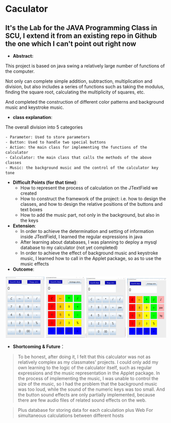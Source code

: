 # Caculator

## It's the Lab for the JAVA Programming Class in SCU, I extend it from an existing repo in Github the one which I can't point out right now

- **Abstract:**

This project is based on java swing a relatively large number of functions of the computer.

Not only can complete simple addition, subtraction, multiplication and division, but also includes a series of functions such as taking the modulus, finding the square root, calculating the multiplicity of squares, etc.

And completed the construction of different color patterns and background music and keystroke music.

- **class explanation**:

The overall division into 5 categories

    - Parameter: Used to store parameters
    - Button: Used to handle two special buttons
    - Action: the main class for implementing the functions of the calculator
    - Calculator: the main class that calls the methods of the above classes
    - Music: the background music and the control of the calculator key tone
- **Difficult Points (for that time)**:
    - How to represent the process of calculation on the JTextField we created
    - How to construct the framework of the project: i.e. how to design the classes, and how to design the relative positions of the buttons and text boxes
    - How to add the music part, not only in the background, but also in the keys
- **Extension**:
    - In order to achieve the determination and setting of information inside JTextField, I learned the regular expressions in java
    - After learning about databases, I was planning to deploy a mysql database to my calculator (not yet completed)
    - In order to achieve the effect of background music and keystroke music, I learned how to call in the Applet package, so as to use the music effects
- **Outcome**:

 ![](https://github.com/xxxVincent-L/Caculator/blob/main/Cal.png?raw=true)


- **Shortcoming & Future**：

> To be honest, after doing it, I felt that this calculator was not as relatively complex as my classmates' projects.
I could only add my own learning to the logic of the calculator itself, such as regular expressions and the music representation in the Applet package.
In the process of implementing the music, I was unable to control the size of the music, so I had the problem that the background music was too loud, while the sound of the numeric keys was too small.
And the button sound effects are only partially implemented, because there are few audio files of related sound effects on the web.

> Plus database
for storing data for each calculation
plus Web
For simultaneous calculations between different hosts
